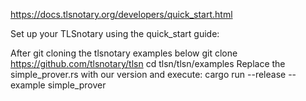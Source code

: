 https://docs.tlsnotary.org/developers/quick_start.html

Set up your TLSnotary using the quick_start guide:

After git cloning the tlsnotary examples below
git clone https://github.com/tlsnotary/tlsn
cd tlsn/tlsn/examples
Replace the simple_prover.rs with our version and execute:
cargo run --release --example simple_prover

